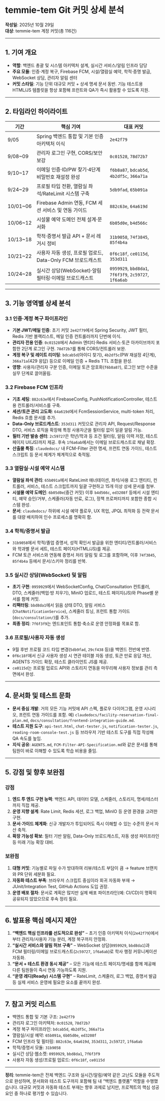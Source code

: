 # temmie-tem Git 커밋 상세 분석

**작성일**: 2025년 10월 29일  
**대상**: temmie-tem 계정 커밋(총 116건)

---

## 1. 기여 개요

- **역할**: 백엔드 총괄 및 시스템 아키텍처 설계, 실시간 서비스/알림 인프라 담당  
- **주요 모듈**: 인증·계정 복구, Firebase FCM, 시설/열람실 예약, 학적·증명 발급, WebSocket 상담, 관리자 알림 센터  
- **커밋 스타일**: 기능 단위 대규모 커밋 + 상세 명세 문서 동반. 기능 테스트용 HTML/JS 템플릿을 항상 포함해 프런트와 QA가 즉시 활용할 수 있도록 지원.

---

## 2. 타임라인 하이라이트

| 기간 | 핵심 기여 | 대표 커밋 |
| --- | --- | --- |
| 9/05 | Spring 백엔드 통합 및 기본 인증 아키텍처 이식 | `2e42f79` |
| 9/08~09 | 관리자 로그인 구현, CORS/보안 보강 | `0c01528`, `78d72b7` |
| 9/10~17 | 이메일 인증·ID/PW 찾기·4단계 비밀번호 재설정 완성 | `f6b8a87`, `bdcab5d`, `4b2df5c`, `366a71a` |
| 9/24~29 | 프로필 타입 전환, 열람실 좌석/RateLimit 시스템 구축 | `5db9fad`, `65b091a` |
| 10/01~06 | Firebase Admin 연동, FCM 세션 서비스 및 연동 가이드 | `882c63e`, `64a619d` |
| 10/06~12 | 시설물 예약 도메인 전체 설계·문서화 | `6b05d0e`, `b4d566c` |
| 10/13~18 | 학적·증명서 발급 API + 문서 레거시 정비 | `31b9058`, `74f3845`, `85f4b4a` |
| 10/21~22 | 사용자 자동 생성, 프로필 업로드, Data-Only FCM 브로드캐스트 | `0f6c18f`, `ce0115d`, `353d311` |
| 10/24~28 | 실시간 상담(WebSocket)·알림 필터링·이메일 브로드캐스트 | `0959929`, `bbd8da1`, `7f6f3f9`, `2c59727`, `1f6a6ab` |

---

## 3. 기능 영역별 상세 분석

### 3.1 인증·계정 복구 파이프라인

- **기본 JWT/메일 인증**: 초기 커밋 `2e42f79`에서 Spring Security, JWT 필터, Redis 기반 블랙리스트, 메일 인증 컨트롤러까지 단번에 이식.  
- **관리자 전용 인증**: `0c01528`에서 Admin 엔티티·Redis 서비스·토큰 아카이브까지 포함한 2단계 로그인 구현. `78d72b7`를 통해 CORS/컨트롤러 보완.  
- **계정 복구 및 레이트 리미팅**: `bdcab5d`(아이디 찾기), `4b2df5c`(PW 재설정 4단계), `366a71a`(429 응답) 등으로 이메일 인증 + Redis TTL 조합을 완성.  
- **영향**: 사용자/관리자 구분 인증, 이메일 토큰 암호화(`f6b8a87`), 로그인 보안 수준을 실무 단계로 끌어올림.

### 3.2 Firebase FCM 인프라

- **기초 세팅**: `882c63e`에서 FirebaseConfig, PushNotificationController, 테스트용 컨트롤러/서비스를 구축.  
- **세션/토큰 관리 고도화**: `64a619d`에서 FcmSessionService, multi-token 처리, Redis 흐름 문서를 추가.  
- **Data-Only 브로드캐스트**: `353d311` 커밋으로 관리자 API, Request/Response DTO, 서비스 로직을 확장해 특정 사용자군을 필터링 없이 일괄 알림 가능.
- **필터 기반 발송 센터**: `2c59727`은 학년/학과 등 조건 필터링, 알림 이력 저장, 테스트 페이지 UI(JS)까지 제공. 후속 `1f6a6ab`에서는 이메일 브로드캐스트로 채널 확장.
- **산출물 특징**: `claudedocs/` 내 FCM-Filter 관련 명세, 프런트 연동 가이드, 테스트 스크립트 등 문서 체계가 체계적으로 축적됨.

### 3.3 열람실·시설 예약 시스템

- **열람실 좌석 관리**: `65b091a`에서 RateLimit 애너테이션, 좌석/사용 로그 엔티티, 컨트롤러, 서비스, 테스트 스크립트까지 일괄 구현하고 15개 이상 상세 문서를 첨부.  
- **시설물 예약 도메인**: `6b05d0e`(중간 커밋) 이후 `b4d566c`, `ed3208f` 등에서 시설 엔티티, 예약 승인/거부, 스케줄러(자동 만료, 로그), 정책 프로퍼티까지 포함한 종합 시스템 완성.  
- **문서**: `claudedocs/` 하위에 시설 예약 플로우, UX 목업, JPQL 최적화 등 전략 문서를 대량 배치하여 인수 프로세스를 명확히 함.

### 3.4 학적/증명서 발급

- `31b9058`에서 학적/졸업 증명서, 성적 확인서 발급을 위한 엔티티/컨트롤러/서비스와 학과별 문서 세트, 테스트 페이지(HTML/JS)를 제공.  
- FCM 토큰 서비스와 연동해 증명서 처리 알림 및 로그를 포함하며, 이후 `74f3845`, `85f4b4a` 등에서 문서/스키마 정리를 반복.

### 3.5 실시간 상담(WebSocket) 및 알림

- **초기 구현**: `0959929`에서 WebSocketConfig, Chat/Consultation 컨트롤러, DTO, 스케줄러(백업·방 치우기), MinIO 업로드, 테스트 페이지(JS)와 Phase별 문서를 함께 커밋.  
- **리팩터링**: `bbd8da1`에서 읽음 상태 DTO, 알림 서비스(`ChatNotificationService`), 스케줄러 튜닝, 프런트 통합 가이드(`docs/consultation/`)를 추가.  
- **최종 정리**: `7f6f3f9`는 엔드포인트 통합·축소로 운영 안정화를 목표로 함.

### 3.6 프로필/사용자 자동 생성

- 9월 후반 프로필 코드 타입 변경(`5db9fad`, `29cf438` 등)을 백엔드 전반에 반영.  
- `0f6c18f`에서 신규 사용자 생성 시 연관 테이블 자동 생성, 토큰 만료 응답 개선, AGENTS 가이드 확장, 테스트 클라이언트 JS를 제공.  
- `ce0115d`는 프로필 업로드 API와 스토리지 연동을 마무리해 사용자 정보를 관리 측면에서 완성.

---

## 4. 문서화 및 테스트 문화

- **문서 중심 개발**: 거의 모든 기능 커밋에 API 스펙, 플로우 다이어그램, 운영 시나리오, 프런트 연동 가이드를 포함. 예) `claudedocs/facility-reservation-final-plan.md`, `docs/consultation/frontend-integration-guide.md`.  
- **테스트 지원 도구**: `api-test.html`, `chat-tester.js`, `notification-tester.js`, `reading-room-console-test.js` 등 브라우저 기반 테스트 도구를 직접 작성해 QA 속도를 높임.  
- **지식 공유**: `AGENTS.md`, `FCM-Filter-API-Specification.md`와 같은 문서를 통해 팀원이 바로 이해할 수 있도록 학습 비용을 줄임.

---

## 5. 강점 및 향후 보완점

### 강점
1. **엔드 투 엔드 구현 능력**: 백엔드 API, 데이터 모델, 스케줄러, 스토리지, 명세/테스터까지 직접 제공.  
2. **운영 지향 설계**: Rate Limit, Redis 세션, 로그 백업, MinIO 등 운영 환경을 고려한 구현.  
3. **문서·가이드 체계화**: 신규 개발자가 투입되어도 즉시 이해할 수 있는 수준의 문서 자산 축적.  
4. **확장 가능성 확보**: 필터 기반 알림, Data-Only 브로드캐스트, 자동 생성 파이프라인 등 미래 기능 확장 대비.

### 보완점
1. **대형 커밋**: 기능별로 파일 수가 방대하여 리뷰/테스트 부담이 큼 → feature 브랜치와 PR 단위 세분화 필요.  
2. **자동화 테스트 부족**: 브라우저 스크립트 중심이라 회귀 자동화 부재 → JUnit/Integration Test, GitHub Actions 도입 권장.  
3. **운영 배포 절차**: 문서로 계획은 많지만 실제 배포 파이프라인(예: CI/CD)이 명확히 공유되지 않았으므로 후속 정리 필요.

---

## 6. 발표용 핵심 메시지 제안

1. **“백엔드 핵심 인프라를 선도적으로 완성”** – 초기 인증 아키텍처 이식(`2e42f79`)에서부터 관리자/사용자 기능 분리, 계정 복구까지 안정화.  
2. **“실시간 서비스와 알림 허브 구축”** – WebSocket 상담(`0959929`, `bbd8da1`)과 FCM 필터링/이메일 브로드캐스트(`2c59727`, `1f6a6ab`)로 학사 행정 커뮤니케이션 자동화.  
3. **“문서 + 테스트 환경 동시 제공”** – 모든 기능에 테스트 페이지/명세를 함께 제공해 다른 팀원들이 즉시 연동 가능하도록 지원.  
4. **“운영 레디(Ready) 시스템 구현”** – RateLimit, 스케줄러, 로그 백업, 증명서 발급 등 실제 서비스 운영에 필요한 요소를 끝까지 완성.

---

## 7. 참고 커밋 리스트

- 백엔드 통합 및 기본 구조: `2e42f79`  
- 관리자 로그인 아키텍처: `0c01528`, `78d72b7`  
- 계정 복구 파이프라인: `bdcab5d`, `4b2df5c`, `366a71a`  
- 열람실/시설 예약: `65b091a`, `6b05d0e`, `ed3208f`  
- FCM 인프라 및 필터링: `882c63e`, `64a619d`, `353d311`, `2c59727`, `1f6a6ab`  
- 학적/증명서 모듈: `31b9058`  
- 실시간 상담·웹소켓: `0959929`, `bbd8da1`, `7f6f3f9`  
- 사용자 자동 생성/프로필 업로드: `0f6c18f`, `ce0115d`

---

**정리**: temmie-tem은 전체 백엔드 구조와 실시간/알림/예약 같은 고난도 모듈을 주도적으로 완성하며, 문서화와 테스트 도구까지 포함해 팀 내 “백엔드 플랫폼” 역할을 수행했습니다. 대규모 커밋과 자동화 테스트 부재는 향후 과제로 남지만, 프로젝트의 핵심 성공 요인 중 하나로 평가할 수 있습니다.

